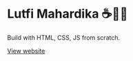 # Lutfi Mahardika ☕️🚴‍♂️
Build with HTML, CSS, JS from scratch.

[View website](https://lutfimahardika.github.io/porto/)
